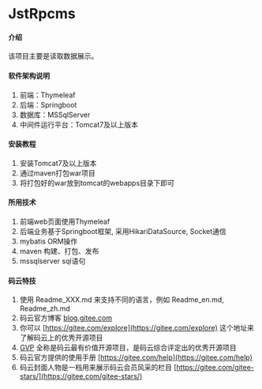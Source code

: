 # JstRpcms

#### 介绍
该项目主要是读取数据展示。

#### 软件架构说明
1. 前端：Thymeleaf
2. 后端：Springboot
3. 数据库：MSSqlServer
4. 中间件运行平台：Tomcat7及以上版本

#### 安装教程

1. 安装Tomcat7及以上版本
2. 通过maven打包war项目
3. 将打包好的war放到tomcat的webapps目录下即可

#### 所用技术
1. 前端web页面使用Thymeleaf
2. 后端业务基于Springboot框架, 采用HikariDataSource, Socket通信
3. mybatis ORM操作
4. maven 构建、打包、发布
5. mssqlserver sql语句


#### 码云特技

1. 使用 Readme\_XXX.md 来支持不同的语言，例如 Readme\_en.md, Readme\_zh.md
2. 码云官方博客 [blog.gitee.com](https://blog.gitee.com)
3. 你可以 [https://gitee.com/explore](https://gitee.com/explore) 这个地址来了解码云上的优秀开源项目
4. [GVP](https://gitee.com/gvp) 全称是码云最有价值开源项目，是码云综合评定出的优秀开源项目
5. 码云官方提供的使用手册 [https://gitee.com/help](https://gitee.com/help)
6. 码云封面人物是一档用来展示码云会员风采的栏目 [https://gitee.com/gitee-stars/](https://gitee.com/gitee-stars/)
